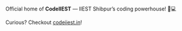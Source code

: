 Official home of **CodeIIEST** — IIEST Shibpur’s coding powerhouse! 🚀💻

Curious? Checkout [codeiiest.in](https://www.codeiiest.in)! 